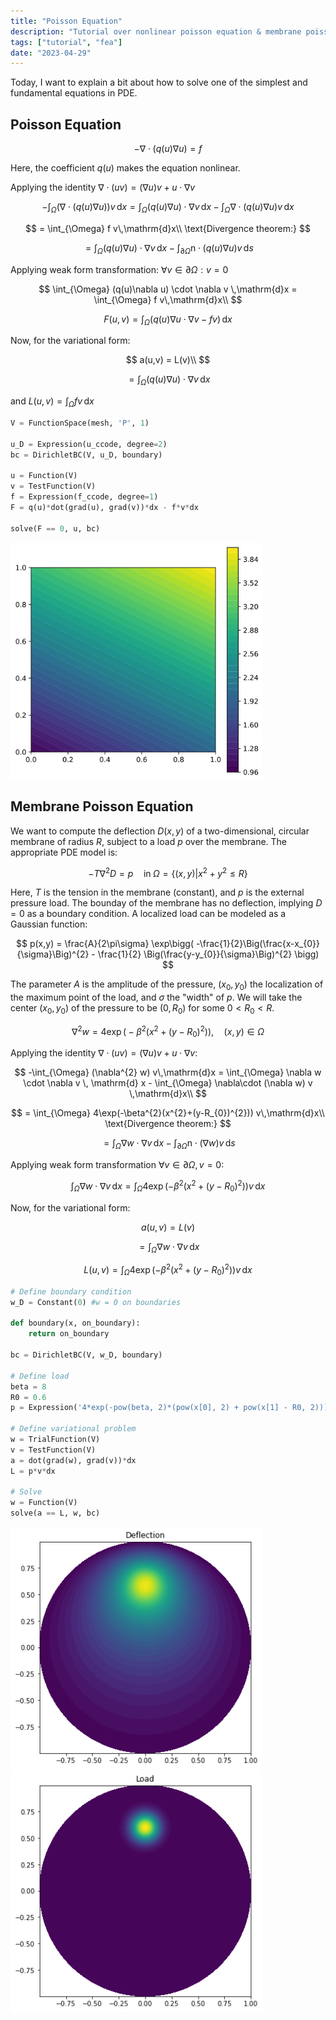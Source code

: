```yaml
---
title: "Poisson Equation"
description: "Tutorial over nonlinear poisson equation & membrane poisson"
tags: ["tutorial", "fea"]
date: "2023-04-29"
---
```


Today, I want to explain a bit about how to solve one of the simplest and fundamental equations in PDE.

## Poisson Equation

$$
 -\nabla \cdot (q(u)\nabla u) = f
$$

Here, the coefficient $q(u)$ makes the equation nonlinear.

Applying the identity $\nabla \cdot (uv) = (\nabla u)v + u\cdot \nabla v$

$$
-\int_{\Omega} (\nabla \cdot (q(u)\nabla u)) v\,\mathrm{d}x = \int_{\Omega} (q(u)\nabla u) \cdot \nabla v \, \mathrm{d} x - \int_{\Omega} \nabla\cdot (q(u)\nabla u) v \,\mathrm{d}x
$$

$$
= \int_{\Omega} f v\,\mathrm{d}x\\
\text{Divergence theorem:}
$$

$$
= \int_{\Omega} (q(u)\nabla u) \cdot \nabla v \, \mathrm{d} x - \int_{\partial \Omega} \mathrm{n}\cdot (q(u)\nabla u) v \,\mathrm{d}s
$$

Applying weak form transformation: $\forall v \in \partial\Omega: v = 0$

$$
\int_{\Omega} (q(u)\nabla u) \cdot \nabla v \,\mathrm{d}x = \int_{\Omega} f v\,\mathrm{d}x\\
$$

$$
F(u, v) = \int_{\Omega} (q(u)\nabla u \cdot \nabla v - fv)\,\mathrm{d}x
$$

Now, for the variational form:

$$
a(u,v) = L(v)\\
$$

$$
= \int_{\Omega} (q(u)\nabla u) \cdot \nabla v \,\mathrm{d}x
$$

and $L(u,v) = \int_{\Omega} f v\,\mathrm{d}x$

```py
V = FunctionSpace(mesh, 'P', 1)

u_D = Expression(u_ccode, degree=2)
bc = DirichletBC(V, u_D, boundary)

u = Function(V)
v = TestFunction(V)
f = Expression(f_ccode, degree=1)
F = q(u)*dot(grad(u), grad(v))*dx - f*v*dx

solve(F == 0, u, bc)
```

<img src="https://raw.githubusercontent.com/HeNeos/heneos.github.io/master/assets/img/tutorial/poisson/u-1.jpg" alt="u" width="80%" />

## Membrane Poisson Equation

We want to compute the deflection $D(x,y)$ of a two-dimensional, circular membrane of radius $R$, subject to a load $p$ over the membrane. The appropriate PDE model is:

$$
-T\nabla^{2}D = p \quad \text{in}\; \Omega = \lbrace (x,y) \big\vert x^{2}+y^{2} \leq R \rbrace
$$

Here, $T$ is the tension in the membrane (constant), and $p$ is the external pressure load. The bounday of the membrane has no deflection, implying $D = 0$ as a boundary condition. A localized load can be modeled as a Gaussian function:

$$
p(x,y) = \frac{A}{2\pi\sigma} \exp\bigg( -\frac{1}{2}\Big(\frac{x-x_{0}}{\sigma}\Big)^{2} - \frac{1}{2} \Big(\frac{y-y_{0}}{\sigma}\Big)^{2} \bigg)
$$

The parameter $A$ is the amplitude of the pressure, $(x_{0}, y_{0})$ the localization of the maximum point of the load, and $\sigma$ the "width" of $p$. We will take the center $(x_{0}, y_{0})$ of the pressure to be $(0, R_{0})$ for some $0<R_{0}<R$.

$$
\nabla^{2} w = 4 \exp \big( -\beta^{2}(x^{2} + (y-R_{0})^{2}) \big), \quad (x,y) \in \Omega
$$

Applying the identity $\nabla \cdot (uv) = (\nabla u)v + u \cdot \nabla v$:

$$
-\int_{\Omega} (\nabla^{2} w) v\,\mathrm{d}x = \int_{\Omega} \nabla w \cdot \nabla v \, \mathrm{d} x - \int_{\Omega} \nabla\cdot (\nabla w) v \,\mathrm{d}x\\
$$

$$
=  \int_{\Omega} 4\exp(-\beta^{2}(x^{2}+(y-R_{0})^{2})) v\,\mathrm{d}x\\
\text{Divergence theorem:}
$$

$$
= \int_{\Omega} \nabla w \cdot \nabla v \, \mathrm{d} x - \int_{\partial \Omega} \mathrm{n}\cdot (\nabla w) v \,\mathrm{d}s
$$

Applying weak form transformation $\forall v \in \partial\Omega, v = 0$:

$$
\int_{\Omega} \nabla w \cdot \nabla v \,\mathrm{d}x = \int_{\Omega} 4\exp(-\beta^{2}(x^{2}+(y-R_{0})^{2})) v\,\mathrm{d}x
$$

Now, for the variational form:

$$
a(u,v) = L(v)
$$

$$
= \int_{\Omega} \nabla w \cdot \nabla v \,\mathrm{d}x
$$

$$
L(u,v) = \int_{\Omega} 4\exp(-\beta^{2}(x^{2}+(y-R_{0})^{2})) v\,\mathrm{d}x
$$

```py
# Define boundary condition
w_D = Constant(0) #w = 0 on boundaries

def boundary(x, on_boundary):
    return on_boundary

bc = DirichletBC(V, w_D, boundary)

# Define load
beta = 8
R0 = 0.6
p = Expression('4*exp(-pow(beta, 2)*(pow(x[0], 2) + pow(x[1] - R0, 2)))', degree=1, beta=beta, R0=R0)

# Define variational problem
w = TrialFunction(V)
v = TestFunction(V)
a = dot(grad(w), grad(v))*dx
L = p*v*dx

# Solve
w = Function(V)
solve(a == L, w, bc)
```

<img src="https://raw.githubusercontent.com/HeNeos/heneos.github.io/master/assets/img/tutorial/poisson/deflection.png" alt="deflection" width="80%" />


<img src="https://raw.githubusercontent.com/HeNeos/heneos.github.io/master/assets/img/tutorial/poisson/load.png" alt="load" width="80%" />